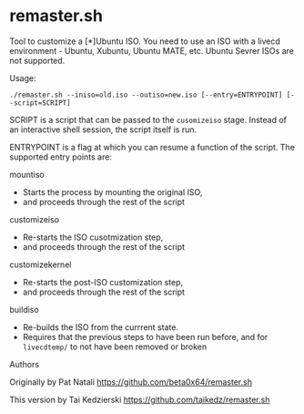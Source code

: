 remaster.sh
===========

Tool to customize a [*]Ubuntu ISO. You need to use an ISO with a livecd environment - Ubuntu, Xubuntu, Ubuntu MATE, etc. Ubuntu Sevrer ISOs are not supported.



Usage:

    ./remaster.sh --iniso=old.iso --outiso=new.iso [--entry=ENTRYPOINT] [--script=SCRIPT]

SCRIPT is a script that can be passed to the `cusomizeiso` stage. Instead of an interactive shell session, the script itself is run.

ENTRYPOINT is a flag at which you can resume a function of the script. The supported entry points are:

mountiso

* Starts the process by mounting the original ISO,
* and proceeds through the rest of the script

customizeiso
* Re-starts the ISO cusotmization step,
* and proceeds through the rest of the script

customizekernel
* Re-starts the post-ISO customization step,
* and proceeds through the rest of the script

buildiso
* Re-builds the ISO from the currrent state.
* Requires that the previous steps to have been run before, and for `livecdtemp/` to not have been removed or broken



Authors

Originally by Pat Natali <https://github.com/beta0x64/remaster.sh>

This version by Tai Kedzierski <https://github.com/taikedz/remaster.sh>

